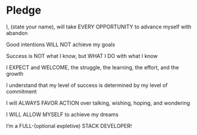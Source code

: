 # Pledge
I, (state your name), will take EVERY OPPORTUNITY to advance myself with abandon

Good intentions WILL NOT achieve my goals

Success is NOT what I know, but WHAT I DO with what I know

I EXPECT and WELCOME, the struggle, the learning, the effort, and the growth

I understand that my level of success is determined by my level of commitment

I will ALWAYS FAVOR ACTION over talking, wishing, hoping, and wondering

I WILL ALLOW MYSELF to achieve my dreams

I’m a FULL-(optional expletive) STACK DEVELOPER!

